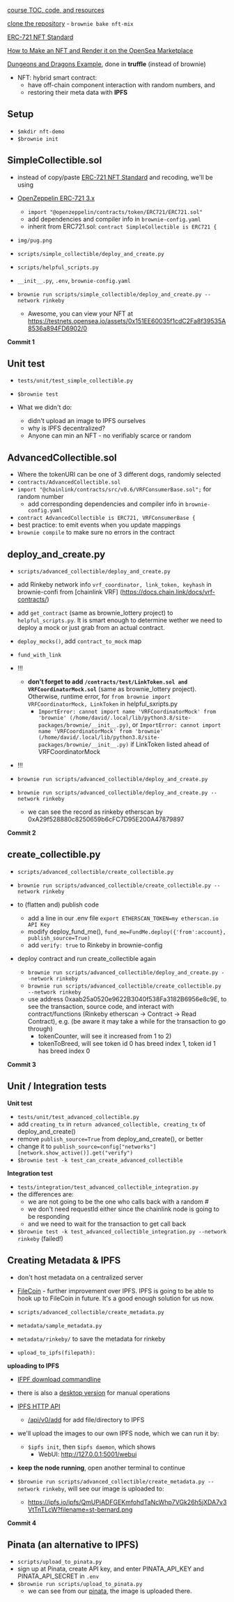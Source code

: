[course TOC, code, and resources](https://github.com/smartcontractkit/full-blockchain-solidity-course-py/blob/main/README.md#lesson-11-nfts)

[clone the repository](https://github.com/PatrickAlphaC/nft-mix) - `brownie bake nft-mix`

[ERC-721 NFT Standard](https://eips.ethereum.org/EIPS/eip-721)

[How to Make an NFT and Render it on the OpenSea Marketplace](https://www.freecodecamp.org/news/how-to-make-an-nft-and-render-on-opensea-marketplace/)

[Dungeons and Dragons Example](https://github.com/PatrickAlphaC/dungeons-and-dragons-nft), done in **truffle** (instead of brownie)

- NFT: hybrid smart contract:
  - have off-chain component interaction with random numbers, and
  - restoring their meta data with **IPFS**

## Setup

- `$mkdir nft-demo`
- `$brownie init`

## SimpleCollectible.sol

- instead of copy/paste [ERC-721 NFT Standard](https://eips.ethereum.org/EIPS/eip-721) and recoding, we'll be using
- [OpenZeppelin ERC-721 3.x](https://docs.openzeppelin.com/contracts/3.x/erc721)

  - `import "@openzeppelin/contracts/token/ERC721/ERC721.sol"`
  - add dependencies and compiler info in `brownie-config.yaml`
  - inherit from ERC721.sol: `contract SimpleCollectible is ERC721 {`

- `img/pug.png`

- `scripts/simple_collectible/deploy_and_create.py`
- `scripts/helpful_scripts.py`
- `__init__.py`, `.env`, `brownie-config.yaml`

- `brownie run scripts/simple_collectible/deploy_and_create.py --network rinkeby`
  - Awesome, you can view your NFT at https://testnets.opensea.io/assets/0x151EE60035f1cdC2Fa8f39535A8536a894FD6902/0

**Commit 1**

## Unit test

- `tests/unit/test_simple_collectible.py`
- `$brownie test`

- What we didn't do:
  - didn't upload an image to IPFS ourselves
  - why is IPFS decentralized?
  - Anyone can min an NFT - no verifiably scarce or random

## AdvancedCollectible.sol

- Where the tokenURI can be one of 3 different dogs, randomly selected
- `contracts/AdvancedCollectible.sol`
- `import "@chainlink/contracts/src/v0.6/VRFConsumerBase.sol";` for random number
  - add corresponding dependencies and compiler info in `brownie-config.yaml`
- `contract AdvancedCollectible is ERC721, VRFConsumerBase {`
- best practice: to emit events when you update mappings
- `brownie compile` to make sure no errors in the contract

## deploy_and_create.py

- `scripts/advanced_collectible/deploy_and_create.py`
- add Rinkeby network info `vrf_coordinator, link_token, keyhash` in brownie-confi from [chainlink VRF] (https://docs.chain.link/docs/vrf-contracts/)
- add `get_contract` (same as brownie_lottery project) to `helpful_scripts.py`. It is smart enough to determine wether we need to deploy a mock or just grab from an actual contract.
- `deploy_mocks()`, add `contract_to_mock` map
- `fund_with_link`

- !!!
  - **don't forget to add `/contracts/test/LinkToken.sol and VRFCoordinatorMock.sol`** (same as brownie_lottery project). Otherwise, runtime error, for `from brownie import VRFCoordinatorMock, LinkToken` in helpful_sxripts.py
    - `ImportError: cannot import name 'VRFCoordinatorMock' from 'brownie' (/home/david/.local/lib/python3.8/site-packages/brownie/__init__.py)`, or `ImportError: cannot import name 'VRFCoordinatorMock' from 'brownie' (/home/david/.local/lib/python3.8/site-packages/brownie/__init__.py)` if LinkToken listed ahead of VRFCoordinatorMock
- !!!

- `brownie run scripts/advanced_collectible/deploy_and_create.py`
- `brownie run scripts/advanced_collectible/deploy_and_create.py --network rinkeby`
  - we can see the record as rinkeby etherscan by 0xA29f528880c8250659b6cFC7D95E200A47879897

**Commit 2**

## create_collectible.py

- `scripts/advanced_collectible/create_collectible.py`
- `brownie run scripts/advanced_collectible/create_collectible.py --network rinkeby`

- to (flatten and) publish code

  - add a line in our .env file `export ETHERSCAN_TOKEN=my etherscan.io API Key`
  - modify deploy_fund_me(), `fund_me=FundMe.deploy({'from':account}, publish_source=True)`
  - add `verify: true` to Rinkeby in brownie-config

- deploy contract and run create_collectible again
  - `brownie run scripts/advanced_collectible/deploy_and_create.py --network rinkeby`
  - `brownie run scripts/advanced_collectible/create_collectible.py --network rinkeby`
  - use address 0xaab25a0520e9622B3040f538Fa3182B6956e8c9E, to see the transaction, source code, and interact with contract/functions (Rinkeby etherscan -> Contract -> Read Contract), e.g. (be aware it may take a while for the transaction to go through)
    - tokenCounter, will see it increased from 1 to 2)
    - tokenToBreed, will see token id 0 has breed index 1, token id 1 has breed index 0

**Commit 3**

## Unit / Integration tests

**Unit test**

- `tests/unit/test_advanced_collectible.py`
- add `creating_tx` in `return advanced_collectible, creating_tx` of deploy_and_create()
- remove `publish_source=True` from deploy_and_create(), or better
- change it to `publish_source=config["networks"][network.show_active()].get("verify")`
- `$brownie test -k test_can_create_advanced_collectible`

**Integration test**

- `tests/integration/test_advanced_collectible_integration.py`
- the differences are:
  - we are not going to be the one who calls back with a random #
  - we don't need requestId either since the chainlink node is going to be responding
  - and we need to wait for the transaction to get call back
- `$brownie test -k test_advanced_collectible_integration.py --network rinkeby` (failed!)

## Creating Metadata & IPFS

- don't host metadata on a centralized server
- [FileCoin](https://filecoin.io/) - further improvement over IPFS. IPFS is going to be able to hook up to FileCoin in future. It's a good enough solution for us now.

- `scripts/advanced_collectible/create_metadata.py`
- `metadata/sample_metadata.py`
- `metadata/rinkeby/` to save the metadata for rinkeby
- `upload_to_ipfs(filepath):`

**uploading to IPFS**

- [IFPF download commandline](https://docs.ipfs.io/install/command-line/#system-requirements)
- there is also a [desktop version](https://docs.ipfs.io/install/ipfs-desktop/) for manual operations
- [IPFS HTTP API](https://docs.ipfs.io/reference/http/api/#getting-started)
  - [/api/v0/add](https://docs.ipfs.io/reference/http/api/#api-v0-add) for add file/directory to IPFS
- we'll upload the images to our own IPFS node, which we can run it by:
  - `$ipfs init`, then `$ipfs daemon`, which shows
    - WebUI: http://127.0.0.1:5001/webui
- **keep the node running**, open another terminal to continue

- `$brownie run scripts/advanced_collectible/create_metadata.py --network rinkeby`, will see our image is uploaded to:
  - https://ipfs.io/ipfs/QmUPjADFGEKmfohdTaNcWhp7VGk26h5jXDA7v3VtTnTLcW?filename=st-bernard.png

**Commit 4**

## Pinata (an alternative to IPFS)

- `scripts/upload_to_pinata.py`
- sign up at Pinata, create API key, and enter PINATA_API_KEY and PINATA_API_SECRET in `.env`
- `$brownie run scripts/upload_to_pinata.py`
  - we can see from our [pinata](https://app.pinata.cloud/pinmanager), the image is uploaded there.
